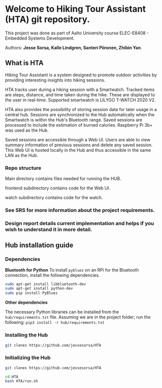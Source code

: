 # Welcome to Hiking Tour Assistant (HTA) git repository.

This project was done as part of Aalto University course ELEC-E8408 - Embedded Systems Development.

Authors: **Jesse Sorsa, Kalle Lindgren, Santeri Piironen, Zhibin Yan**.


## What is HTA

Hiking Tour Assistant is a system designed to promote outdoor activities by providing interesting insights into hiking sessions.

HTA tracks user during a hiking session with a Smartwatch.
Tracked items are steps, distance, and time taken during the hike. These are displayed to the user in real-time.
Supported smartwatch is LILYGO T-WATCH 2020 V2.  

HTA also provides the possibility of storing session data for later usage in a central hub.
Sessions are synchronized to the Hub automatically when the Smartwatch is within the Hub's Bluetooth range.
Saved sessions are processed to include the estimation of burned calories.
Raspberry Pi 3b+ was used as the Hub.

Saved sessions are accessible through a Web UI.
Users are able to view summary information of previous sessions and delete any saved session.
This Web UI is hosted locally in the Hub and thus accessible in the same LAN as the Hub.


### Repo structure

Main directory contains files needed for running the HUB.

frontend subdirectory contains code for the Web UI.

watch subdirectory contains code for the watch.

### See SRS for more information about the project requirements.
### Design report details current implementation and helps if you wish to understand it in more detail.

## Hub installation guide

### Dependencies

**Bluetooth for Python**
To install `pybluez` on an RPi for the Bluetooth connection, install the following dependencies.
```sh
sudo apt-get install libbluetooth-dev
sudo apt-get install python-dev
sudo pip install PyBluez
```

**Other dependencies**

The necessary Python libraries can be installed from the `hub/requirements.txt` file.
Assuming we are in the project folder; run the following:
`pip3 install -r hub/requirements.txt`

### Installing the Hub

```bash
git clones https://github.com/jessesorsa/HTA
```

### Initializing the Hub
```bash
git clones https://github.com/jessesorsa/HTA

cd HTA
bash HTA/run.sh
```
